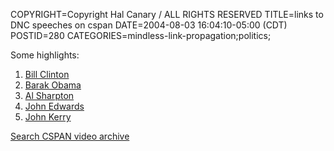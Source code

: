 COPYRIGHT=Copyright Hal Canary / ALL RIGHTS RESERVED
TITLE=links to DNC speeches on cspan
DATE=2004-08-03 16:04:10-05:00 (CDT)
POSTID=280
CATEGORIES=mindless-link-propagation;politics;

Some highlights:

1.  [Bill Clinton](//cspanrm.fplive.net/cspan/project/c04/c04_dnc072604_bill.rm)
2.  [Barak Obama](//cspanrm.fplive.net/cspan/project/c04/c04_dnc072704_obama.rm)
3.  [Al Sharpton](//cspanrm.fplive.net/cspan/project/c04/c04_dnc072804_sharpton2.rm)
4.  [John Edwards](//cspanrm.fplive.net/cspan/project/c04/c04_dnc072804_edwards.rm)
5.  [John Kerry](//cspanrm.fplive.net/cspan/project/c04/c04_dnc072904_kerry.rm)

[Search CSPAN video archive](http://www.c-span.org/Search/advancedsearchform.asp?AdvancedQueryText=)
